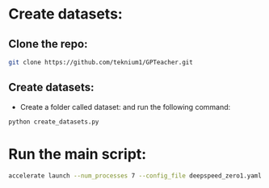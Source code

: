 





<!-- ```bash
docker run --gpus "device=0" -p 8080:80 -v $PWD/data:/data --pull always ghcr.io/huggingface/text-embeddings-inference:1.6 --model-id BAAI/bge-large-en-v1.5 --auto-truncate --max-client-batch-size 128
``` -->


# Create datasets:


## Clone the repo:

```bash
git clone https://github.com/teknium1/GPTeacher.git
```


## Create datasets:

- Create a folder called dataset:
and run the following command:
```bash
python create_datasets.py
```



# Run the main script:

```bash
accelerate launch --num_processes 7 --config_file deepspeed_zero1.yaml scripts/grpo_training_2.py --config grpo-qwen-2.5-r1.yaml
```


